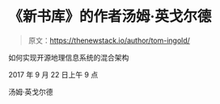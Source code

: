 # 《新书库》的作者汤姆·英戈尔德

> 原文：<https://thenewstack.io/author/tom-ingold/>

如何实现开源地理信息系统的混合架构

2017 年 9 月 22 日上午 9 点

汤姆·英戈尔德